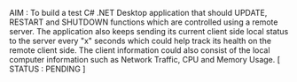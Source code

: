 AIM : To build a test C# .NET Desktop application that should UPDATE, RESTART and SHUTDOWN functions which are controlled using a remote server.
The application also keeps sending its current client side local status to the server every "x" seconds which could help track its health on the remote client side.
The client information could also consist of the local computer information such as Network Traffic, CPU and Memory Usage.
[ STATUS : PENDING ]
